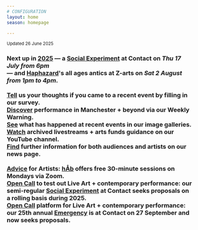 ```yaml
---
# CONFIGURATION
layout: home
season: homepage

---
```

<small>Updated 26 June 2025</small>        
### Next up in [2025](/current/2025) — a [Social Experiment](/socialexperiment) at Contact on *Thu 17 July from 6pm*<br> — and [Haphazard](/current/2025-haphazard)'s all ages antics at Z-arts on *Sat 2 August from 1pm to 4pm*.<br><br><a href="https://www.illuminate-data.org.uk/survey/gnwmcx" target="_blank">Tell</a> us your thoughts if you came to a recent event by filling in our survey.<br><a href="https://wordofwarning.posthaven.com" target="_blank">Discover</a> performance in Manchester + beyond via our Weekly Warning.<br>[See](/galleries) what has happened at recent events in our image galleries.<br><a href="https://youtube.com/@warnmcr" target="_blank">Watch</a> archived livestreams + arts funds guidance on our YouTube channel.<br>[Find](/news) further information for both audiences and artists on our news page.<br><br>[Advice](/hab/advice) for Artists: [hÅb](/hab) offers free 30-minute sessions on Mondays via Zoom.<br><a href="https://socialexperiment.posthaven.com" target="_blank">Open Call</a> to test out Live Art + contemporary performance: our semi-regular [Social Experiment](/socialexperiment) at Contact seeks proposals on a rolling basis during 2025.<br><a href="https://emergencymcr.posthaven.com" target="_blank">Open Call</a> platform for Live Art + contemporary performance: our 25th annual [Emergency](/hab/emergency) is at Contact on 27 September and now seeks proposals.
